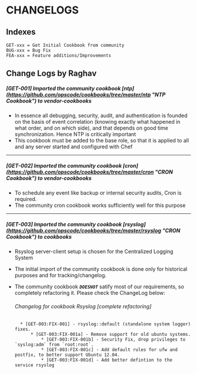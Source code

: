 # CHANGELOGS #

## Indexes ##
```
GET-xxx = Get Initial Cookbook from community
BUG-xxx = Bug Fix
FEA-xxx = Feature additions/Improvements
```

## Change Logs by Raghav ##

##### [GET-001] Imported the community cookbook [ntp] (https://github.com/opscode/cookbooks/tree/master/ntp "NTP Cookbook") to vendor-cookbooks #####

* In essence  all debugging, security, audit, and authentication is founded on the basis of event correlation (knowing exactly what happened in what order, and on which side), and that depends on good time synchronization. Hence NTP is critically important
* This cookbook must be added to the base role, so that it is applied to all and any server started and configured with Chef

---------

##### [GET-002] Imported the community cookbook [cron] (https://github.com/opscode/cookbooks/tree/master/cron "CRON Cookbook") to vendor-cookbooks #####

* To schedule any event like backup or internal security audits, Cron is required.
* The community cron cookbook works sufficiently well for this purpose

--------

##### [GET-003] Imported the community cookbook [rsyslog] (https://github.com/opscode/cookbooks/tree/master/rsyslog "CRON Cookbook") to cookbooks ####

* Rsyslog server-client setup is chosen for the Centralized Logging System
* The initial import of the community cookbook is done only for historical purposes and for tracking/changelog.
* The community cookbook *__`DOESNOT`__* satify most of our requirements, so completely refactoring it. Please check the ChangeLog below:

	###### Changelog for cookbook Rsyslog [complete refactoring] ######
		* [GET-003:FIX-001] - rsyslog::default (standalone system logger) fixes.
			* [GET-003:FIX-001a] - Remove support for old ubuntu systems.
    			* [GET-003:FIX-001b] - Security Fix, drop privileges to `syslog:adm` from `root:root`.
    			* [GET-003:FIX-001c] - Add default rules for ufw and postfix, to better support Ubuntu 12.04.
    			* [GET-003:FIX-001d] - Add better defintion to the service rsyslog


